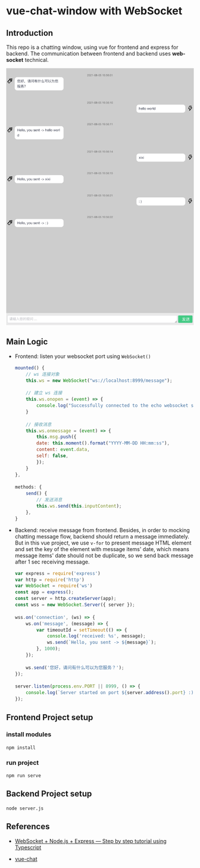 # vue-chat-window with WebSocket

## Introduction

This repo is a chatting window, using vue for frontend and express for backend. The communication between frontend and backend uses **web-socket** technical.

![](src/img/preview.jpeg)


## Main Logic

- Frontend: listen your websocket port using `WebSocket()`

  ```javascript
  mounted() {
      // ws 连接对象
      this.ws = new WebSocket("ws://localhost:8999/message");

      // 建立 ws 连接
      this.ws.onopen = (event) => {
          console.log("Successfully connected to the echo websocket server...", event)
      }

      // 接收消息
      this.ws.onmessage = (event) => {
          this.msg.push({
          date: this.moment().format("YYYY-MM-DD HH:mm:ss"),
          content: event.data,
          self: false,
          });
      }
  },    

  methods: {
      send() {
          // 发送消息
          this.ws.send(this.inputContent);
      },
  }
  ```

- Backend: receive message from frontend. Besides, in order to mocking chatting message flow, backend should return a message immediately. But in this vue project, we use `v-for` to present message HTML element and set the key of the element with message items' date, which means message items' date should not be duplicate, so we send back message after 1 sec receiving message.

    ```javascript
    var express = require('express')
    var http = require('http')
    var WebSocket = require('ws')
    const app = express();
    const server = http.createServer(app);
    const wss = new WebSocket.Server({ server });

    wss.on('connection', (ws) => {
        ws.on('message', (message) => {
            var timeoutId = setTimeout(() => {
                console.log('received: %s', message);
                ws.send(`Hello, you sent -> ${message}`);
            }, 1000);
        });

        ws.send('您好，请问有什么可以为您服务？');
    });

    server.listen(process.env.PORT || 8999, () => {
        console.log(`Server started on port ${server.address().port} :)`);
    });
    ```


## Frontend Project setup

### install modules

```
npm install
```

### run project
```
npm run serve
```

## Backend Project setup
```
node server.js
```


## References

- [WebSocket + Node.js + Express — Step by step tutorial using Typescript](https://medium.com/factory-mind/websocket-node-js-express-step-by-step-using-typescript-725114ad5fe4)

- [vue-chat](https://github.com/microzz/vue-chat)